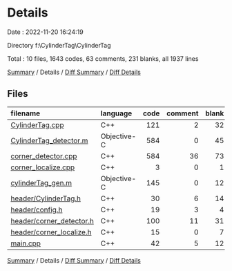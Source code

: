 # Details

Date : 2022-11-20 16:24:19

Directory f:\\CylinderTag\\CylinderTag

Total : 10 files,  1643 codes, 63 comments, 231 blanks, all 1937 lines

[Summary](results.md) / Details / [Diff Summary](diff.md) / [Diff Details](diff-details.md)

## Files
| filename | language | code | comment | blank | total |
| :--- | :--- | ---: | ---: | ---: | ---: |
| [CylinderTag.cpp](/CylinderTag.cpp) | C++ | 121 | 2 | 32 | 155 |
| [CylinderTag_detector.m](/CylinderTag_detector.m) | Objective-C | 584 | 0 | 45 | 629 |
| [corner_detector.cpp](/corner_detector.cpp) | C++ | 584 | 36 | 73 | 693 |
| [corner_localize.cpp](/corner_localize.cpp) | C++ | 3 | 0 | 1 | 4 |
| [cylinderTag_gen.m](/cylinderTag_gen.m) | Objective-C | 145 | 0 | 12 | 157 |
| [header/CylinderTag.h](/header/CylinderTag.h) | C++ | 30 | 6 | 14 | 50 |
| [header/config.h](/header/config.h) | C++ | 19 | 3 | 4 | 26 |
| [header/corner_detector.h](/header/corner_detector.h) | C++ | 100 | 11 | 31 | 142 |
| [header/corner_localize.h](/header/corner_localize.h) | C++ | 15 | 0 | 7 | 22 |
| [main.cpp](/main.cpp) | C++ | 42 | 5 | 12 | 59 |

[Summary](results.md) / Details / [Diff Summary](diff.md) / [Diff Details](diff-details.md)